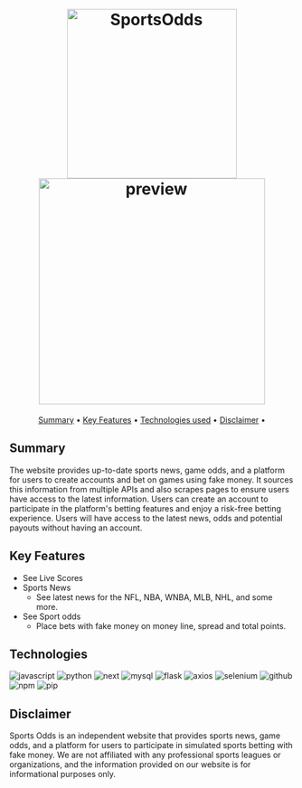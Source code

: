 
<h1 align="center">
  <br>
  <a href="https://sports-odds.herokuapp.com/"><img src="https://github.com/Reaveskev/Sports-Odds/blob/main/sports-odds/public/Sports%20Odds-1.png" alt="SportsOdds" width="300"></a>
  <br>
    <a href="https://sports-odds.herokuapp.com/"><img src="https://github.com/Reaveskev/Sports-Odds/blob/main/sports-odds/public/Sports_odds_preview.png" alt="preview" width="400"></a>
</h1>






<p align="center">
  <a href="#summary">Summary</a> •
  <a href="#key-features">Key Features</a> •
  <a href="#technologies">Technologies used</a> •
  <a href="#disclaimer">Disclaimer</a> •
</p>

## Summary
The website provides up-to-date sports news, game odds, and a platform for users to create accounts and bet on games using fake money. It sources this information from multiple APIs and also scrapes pages to ensure users have access to the latest information. Users can create an account to participate in the platform's betting features and enjoy a risk-free betting experience. Users will have access to the latest news, odds and potential payouts without having an account.



## Key Features

* See Live Scores
* Sports News
  - See latest news for the NFL, NBA, WNBA, MLB, NHL, and some more.
* See Sport odds
  - Place bets with fake money on money line, spread and total points.
  
 ## Technologies
![javascript](https://img.shields.io/badge/JavaScript-323330?style=for-the-badge&logo=javascript&logoColor=F7DF1E)
![python](https://img.shields.io/badge/Python-3776AB?style=for-the-badge&logo=python&logoColor=white)
![next](https://img.shields.io/badge/Next-000000?style=for-the-badge&logo=nextdotjs&logoColor=FFFFFF)
![mysql](https://img.shields.io/badge/MySQL-3E6E93?style=for-the-badge&logo=mysql&logoColor=white)
![flask](https://img.shields.io/badge/Flask-000000?style=for-the-badge&logo=flask&logoColor=white)
![axios](https://img.shields.io/badge/Axios-5A29E4?style=for-the-badge&logo=axios&logoColor=white)
![selenium](https://img.shields.io/badge/-selenium-%43B02A?style=for-the-badge&logo=selenium&logoColor=white)
![github](https://img.shields.io/badge/Github_Pages-222222?style=for-the-badge&logo=githubpages&logoColor=white)
![npm](https://img.shields.io/badge/NPM-CB3837?style=for-the-badge&logo=npm&logoColor=white)
![pip](https://img.shields.io/badge/Pip-ffaa00?style=for-the-badge&logo=pip&logoColor=white)


## Disclaimer
Sports Odds is an independent website that provides sports news, game odds, and a platform for users to participate in simulated sports betting with fake money. We are not affiliated with any professional sports leagues or organizations, and the information provided on our website is for informational purposes only.


